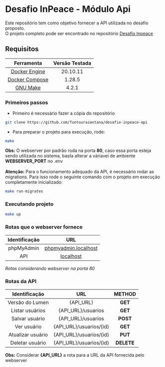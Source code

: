 # Desafio InPeace - Módulo Api
Este repositório tem como objetivo fornecer a API utilizada no desafio proposto.\
O projeto completo pode ser encontrado no repositório [Desafio Inpeace](https://github.com/fontourasantana/desafio-inpeace)

## Requisitos
|Ferramenta|Versão Testada|
|:-:|:-:|
|[Docker Engine](https://docs.docker.com/engine/)|20.10.11|
|[Docker Compose](https://docs.docker.com/compose/)|1.28.5|
|[GNU Make](https://www.gnu.org/software/make/)|4.2.1|

### Primeiros passos
- Primeiro é necessário fazer a cópia do repositório
```bash
git clone https://github.com/fontourasantana/desafio-inpeace-api
```
- Para preparar o projeto para execução, rode:
```bash
make
```
**Obs:** O webserver por padrão roda na porta **80**, caso essa porta esteja sendo utilizada no sistema, basta alterar a váriavel de ambiente **WEBSERVER_PORT** no .env\
\
**Atenção:** Para o funcionamento adequado da API, é necessário rodar as migrations. Para isso rode o seguinte comando com o projeto em execução completamente inicializado:
```bash
make run-migrates
```

### Executando projeto
```bash
make up
```

### Rotas que o webserver fornece
|         Identificação         |                   URL                    |
|:-------------------------:|:----------------------------------------:|
|    phpMyAdmin     | [phpmyadmin.localhost](http://phpmyadmin.localhost/) |
|  API  | [localhost](http://localhost/) |

*Rotas considerando webserver na porta 80*

### Rotas da API
|Identificação|URL|METHOD|
|:---:|:---:|:---:|
|    Versão do Lumen     | {API_URL} |**GET**|
|    Listar usuários     | {API_URL}/usuarios |**GET**|
|    Salvar usuário     | {API_URL}/usuarios |**POST**|
|    Ver usuário     | {API_URL}/usuarios/{id} |**GET**|
|    Atualizar usuário     | {API_URL}/usuarios/{id} |**PUT**|
|    Deletar usuário     | {API_URL}/usuarios/{id} |**DELETE**|

**Obs:** Considerar **{API_URL}** a rota para a URL da API fornecida pelo webserver
